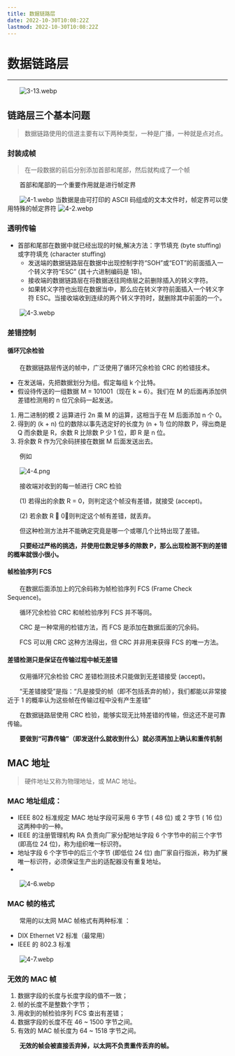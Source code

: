 ```yaml
---
title: 数据链路层
date: 2022-10-30T10:08:22Z
lastmod: 2022-10-30T10:08:22Z
---
```


# 数据链路层

---

　　![3-13.webp](assets/net-img-1582874136797-a333d011-4325-4f7c-82f6-9792216b1a21-20230330213157-i9zy78v.webp)

## 链路层三个基本问题

> 数据链路使用的信道主要有以下两种类型，一种是广播，一种就是点对点。

### 封装成帧

> 在一段数据的前后分别添加首部和尾部，然后就构成了一个帧

　　首部和尾部的一个重要作用就是进行帧定界

　　![4-1.webp](assets/net-img-1582874168420-5865fe9a-fe6d-49b5-961a-2addc05fce6a-20230330213157-z8hfg9r.webp)
当数据是由可打印的 ASCII 码组成的文本文件时，帧定界可以使用特殊的帧定界符
![4-2.webp](assets/net-img-1582874168964-bb84b249-5332-4a93-b161-842b2e6955ed-20230330213157-wrr6xqk.webp)

### 透明传输

- 首部和尾部在数据中就已经出现的时候,解决方法：字节填充 (byte stuffing) 或字符填充 (character stuffing)
  - 发送端的数据链路层在数据中出现控制字符“SOH”或“EOT”的前面插入一个转义字符“ESC” (其十六进制编码是 1B)。
  - 接收端的数据链路层在将数据送往网络层之前删除插入的转义字符。
  - 如果转义字符也出现在数据当中，那么应在转义字符前面插入一个转义字符 ESC。当接收端收到连续的两个转义字符时，就删除其中前面的一个。

　　![4-3.webp](assets/net-img-1582874243939-2eae4163-881d-47f6-b75d-18c057db48ef-20230330213158-setmh7t.webp)

### 差错控制

#### 循环冗余检验

　　在数据链路层传送的帧中，广泛使用了循环冗余检验 CRC 的检错技术。

- 在发送端，先把数据划分为组。假定每组 k 个比特。
- 假设待传送的一组数据 M = 101001（现在 k = 6）。我们在 M 的后面再添加供差错检测用的 n 位冗余码一起发送。

1. 用二进制的模 2 运算进行 2n 乘 M 的运算，这相当于在 M 后面添加 n 个 0。
2. 得到的 (k + n) 位的数除以事先选定好的长度为 (n + 1) 位的除数 P，得出商是 Q 而余数是 R，余数 R 比除数 P 少 1 位，即 R 是 n 位。
3. 将余数 R 作为冗余码拼接在数据 M 后面发送出去。

　　例如

　　![4-4.png](assets/net-img-1582874263210-a9e7bda6-4ed7-4d2d-8991-cdad8a2c292b-20230330213158-fukp6eb.png)

　　接收端对收到的每一帧进行 CRC 检验

　　(1) 若得出的余数 R = 0，则判定这个帧没有差错，就接受 (accept)。

　　(2) 若余数 R  0，则判定这个帧有差错，就丢弃。

　　但这种检测方法并不能确定究竟是哪一个或哪几个比特出现了差错。

　　**只要经过严格的挑选，并使用位数足够多的除数 P，那么出现检测不到的差错的概率就很小很小。**

#### 帧检验序列 FCS

　　在数据后面添加上的冗余码称为帧检验序列 FCS (Frame Check Sequence)。

　　循环冗余检验 CRC 和帧检验序列 FCS 并不等同。

　　CRC 是一种常用的检错方法，而 FCS 是添加在数据后面的冗余码。

　　FCS 可以用 CRC 这种方法得出，但 CRC 并非用来获得 FCS 的唯一方法。

#### 差错检测只是保证在传输过程中帧无差错

　　仅用循环冗余检验 CRC 差错检测技术只能做到无差错接受 (accept)。

　　“无差错接受”是指：“凡是接受的帧（即不包括丢弃的帧），我们都能以非常接近于 1 的概率认为这些帧在传输过程中没有产生差错”

　　在数据链路层使用 CRC 检验，能够实现无比特差错的传输，但这还不是可靠传输。

　　**要做到“可靠传输”（即发送什么就收到什么）就必须再加上确认和重传机制**

## MAC 地址

> 硬件地址又称为物理地址，或 MAC 地址。

### MAC 地址组成：

- IEEE 802 标准规定 MAC 地址字段可采用 6 字节 ( 48 位) 或 2 字节 ( 16 位) 这两种中的一种。
- IEEE 的注册管理机构 RA 负责向厂家分配地址字段 6 个字节中的前三个字节 (即高位 24 位)，称为组织唯一标识符。
- 地址字段 6 个字节中的后三个字节 (即低位 24 位) 由厂家自行指派，称为扩展唯一标识符，必须保证生产出的适配器没有重复地址。
- ‍

　　![4-6.webp](assets/net-img-1582874272168-5169d4d6-17f9-493d-b99b-c9a678dd13da-20230330213159-jscv9ip.webp)

### MAC 帧的格式

　　常用的以太网 MAC 帧格式有两种标准 ：

- DIX Ethernet V2 标准（最常用）
- IEEE 的 802.3 标准

　　![4-7.webp](assets/net-img-1582874279332-65260fd7-5a39-4fd1-85b8-86729cc9982c-20230330213159-yohdmn5.webp)

### 无效的 MAC 帧

1. 数据字段的长度与长度字段的值不一致；
2. 帧的长度不是整数个字节；
3. 用收到的帧检验序列 FCS 查出有差错；
4. 数据字段的长度不在 46 ~ 1500 字节之间。
5. 有效的 MAC 帧长度为 64 ~ 1518 字节之间。

　　**无效的帧会被直接丢弃掉，以太网不负责重传丢弃的帧。**
